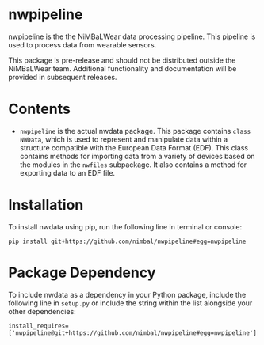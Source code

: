 # nwpipeline


nwpipeline is the the NiMBaLWear data processing pipeline. This pipeline is used to process data from wearable sensors.

This package is pre-release and should not be distributed outside the NiMBaLWear team. Additional functionality and documentation will be provided in subsequent releases.

# Contents

- `nwpipeline` is the actual nwdata package. This package contains `class NWData`, which is used to represent and manipulate data within a structure compatible with the European Data Format (EDF). This class contains methods for importing data from a variety of devices based on the modules in the `nwfiles` subpackage. It also contains a method for exporting data to an EDF file.

# Installation

To install nwdata using pip, run the following line in terminal or console:

`pip install git+https://github.com/nimbal/nwpipeline#egg=nwpipeline`

# Package Dependency

To include nwdata as a dependency in your Python package, include the following line in `setup.py` or include the string within the list alongside your other dependencies:

`install_requires=['nwpipeline@git+https://github.com/nimbal/nwpipeline#egg=nwpipeline']`

